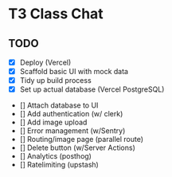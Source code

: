 # T3 Class Chat

## TODO

- [x] Deploy (Vercel)
- [x] Scaffold basic UI with mock data
- [x] Tidy up build process
- [x] Set up actual database (Vercel PostgreSQL)
- [] Attach database to UI
- [] Add authentication (w/ clerk)
- [] Add image upload
- [] Error management (w/Sentry)
- [] Routing/image page (parallel route)
- [] Delete button (w/Server Actions)
- [] Analytics (posthog)
- [] Ratelimiting (upstash)





